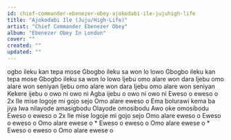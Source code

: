 ```yaml
---
id: chief-commander-ebenezer-obey-ajokodabi-ile-jujuhigh-life
title: "Ajokodabi Ile (Juju/High-Life)"
artist: "Chief Commander Ebenezer Obey"
album: "Ebenezer Obey In London"
cover: ""
created: ""
updated: ""
---
```


ogbo ileku kan tepa mose
Gbogbo ileku sa won lo lowo
Gbogbo ileku kan tepa mose
Gbogbo ileku sa won lo lowo
Ijebu omo alare won dara
Ijebu omo alare won seniyan
Ijebu omo alare won dara
Ijebu omo alare won seniyan
Kekere ijebu o owo ni owo ni
Agba ijebu o owo ni owo ni
Eweso o eweso o 2x
Ile mise logoje mi gojo sejo
Omo alare eweso o
Ema bolurawi kema ba jiya
Iwa nilayode amasigbodu
Olayode omosibodu
Awo oke omosibodu
Eweso o eweso o 2x
Ile mise logoje mi gojo sejo
Omo alare eweso o
Eweso o eweso o
Omo alare ewese o
*
Eweso o eweso o
Omo alare ewese o
*
Eweso o eweso o
Omo alare ewese o